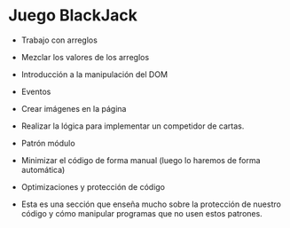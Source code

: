# Juego  BlackJack


* Trabajo con arreglos

* Mezclar los valores de los arreglos

* Introducción a la manipulación del DOM

* Eventos

* Crear imágenes en la página

* Realizar la lógica para implementar un competidor de cartas.

* Patrón módulo

* Minimizar el código de forma manual (luego lo haremos de forma automática)

* Optimizaciones y protección de código

* Esta es una sección que enseña mucho sobre la protección de nuestro código y cómo manipular programas que no usen estos patrones.